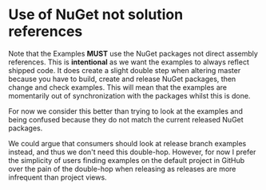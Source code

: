 # Use of NuGet not solution references #
Note that the Examples **MUST** use the NuGet packages not direct assembly references. This is **intentional** as we want the examples to always reflect shipped code. It does create a slight double step when altering master because you have to build, create and release NuGet packages, then change and check examples. This will mean that the examples are momentarily out of synchronization with the packages whilst this is done.

For now we consider this better than trying to look at the examples and being confused because they do not match the current released NuGet packages.

We could argue that consumers should look at release branch examples instead, and thus we don't need this double-hop. However, for now I prefer the simplicity of users finding examples on the default project in GitHub over the pain of the double-hop when releasing as releases are more infrequent than project views.



